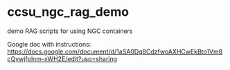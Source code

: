 # ccsu_ngc_rag_demo
demo RAG scripts for using NGC containers

Google doc with instructions: https://docs.google.com/document/d/1aSA0Dq8CdzfwoAXHCwEkBto1Vm8cQywjfplnm-xWH2E/edit?usp=sharing
